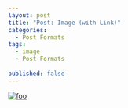 ```yaml
---
layout: post
title: "Post: Image (with Link)"
categories:
  - Post Formats
tags:
  - image
  - Post Formats
   
published: false
---
```


[![foo](https://farm5.staticflickr.com/4073/4939853213_33ffc0290b_b.jpg)](https://flic.kr/p/8ww3fZ)
